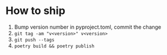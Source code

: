 # How to ship

1. Bump version number in pyproject.toml, commit the change
2. `git tag -am "v<version>" v<version>`
3. `git push --tags`
4. `poetry build && poetry publish`
